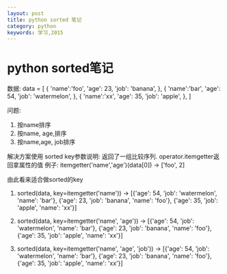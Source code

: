 ```yaml
---
layout: post
title: python sorted 笔记
category: python
keywords: 学习,2015
---
```


# python sorted笔记

数据:
data = [
{
'name':'foo',
'age': 23,
'job': 'banana',
},
{
'name':'bar',
'age': 54,
'job': 'watermelon',
},
{
'name':'xx',
'age': 35,
'job': 'apple',
},
]

问题:
1. 按name排序
2. 按name, age,排序
3. 按name,age, job排序

解决方案使用
sorted
key参数说明: 返回了一组比较序列.
operator.itemgetter返回拿属性的值
例子:
itemgetter('name','age')(data[0]) -> ['foo', 2]

由此看来适合做sorted的key

1. sorted(data, key=itemgetter('name'))
-> [{'age': 54, 'job': 'watermelon', 'name': 'bar'},
 {'age': 23, 'job': 'banana', 'name': 'foo'},
 {'age': 35, 'job': 'apple', 'name': 'xx'}]

2. sorted(data, key=itemgetter('name', 'age'))
->
[{'age': 54, 'job': 'watermelon', 'name': 'bar'},
 {'age': 23, 'job': 'banana', 'name': 'foo'},
 {'age': 35, 'job': 'apple', 'name': 'xx'}]


3. sorted(data, key=itemgetter('name', 'age', 'job'))
->
[{'age': 54, 'job': 'watermelon', 'name': 'bar'},
 {'age': 23, 'job': 'banana', 'name': 'foo'},
 {'age': 35, 'job': 'apple', 'name': 'xx'}]
